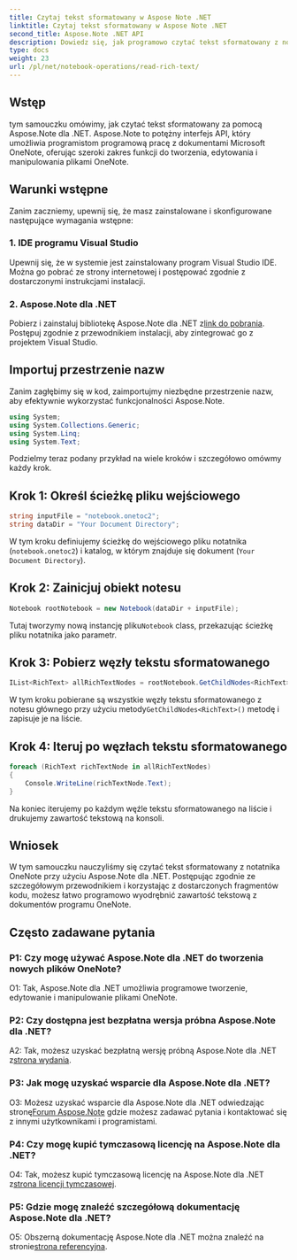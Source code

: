 ```yaml
---
title: Czytaj tekst sformatowany w Aspose Note .NET
linktitle: Czytaj tekst sformatowany w Aspose Note .NET
second_title: Aspose.Note .NET API
description: Dowiedz się, jak programowo czytać tekst sformatowany z notatników OneNote przy użyciu Aspose.Note dla .NET. Postępuj zgodnie z naszym samouczkiem krok po kroku, aby ułatwić integrację.
type: docs
weight: 23
url: /pl/net/notebook-operations/read-rich-text/
---
```

## Wstęp

tym samouczku omówimy, jak czytać tekst sformatowany za pomocą Aspose.Note dla .NET. Aspose.Note to potężny interfejs API, który umożliwia programistom programową pracę z dokumentami Microsoft OneNote, oferując szeroki zakres funkcji do tworzenia, edytowania i manipulowania plikami OneNote.

## Warunki wstępne

Zanim zaczniemy, upewnij się, że masz zainstalowane i skonfigurowane następujące wymagania wstępne:

### 1. IDE programu Visual Studio

Upewnij się, że w systemie jest zainstalowany program Visual Studio IDE. Można go pobrać ze strony internetowej i postępować zgodnie z dostarczonymi instrukcjami instalacji.

### 2. Aspose.Note dla .NET

 Pobierz i zainstaluj bibliotekę Aspose.Note dla .NET z[link do pobrania](https://releases.aspose.com/note/net/). Postępuj zgodnie z przewodnikiem instalacji, aby zintegrować go z projektem Visual Studio.

## Importuj przestrzenie nazw

Zanim zagłębimy się w kod, zaimportujmy niezbędne przestrzenie nazw, aby efektywnie wykorzystać funkcjonalności Aspose.Note.

```csharp
using System;
using System.Collections.Generic;
using System.Linq;
using System.Text;
```

Podzielmy teraz podany przykład na wiele kroków i szczegółowo omówmy każdy krok.

## Krok 1: Określ ścieżkę pliku wejściowego

```csharp
string inputFile = "notebook.onetoc2";
string dataDir = "Your Document Directory";
```

W tym kroku definiujemy ścieżkę do wejściowego pliku notatnika (`notebook.onetoc2`) i katalog, w którym znajduje się dokument (`Your Document Directory`).

## Krok 2: Zainicjuj obiekt notesu

```csharp
Notebook rootNotebook = new Notebook(dataDir + inputFile);
```

 Tutaj tworzymy nową instancję pliku`Notebook` class, przekazując ścieżkę pliku notatnika jako parametr.

## Krok 3: Pobierz węzły tekstu sformatowanego

```csharp
IList<RichText> allRichTextNodes = rootNotebook.GetChildNodes<RichText>();
```

 W tym kroku pobierane są wszystkie węzły tekstu sformatowanego z notesu głównego przy użyciu metody`GetChildNodes<RichText>()` metodę i zapisuje je na liście.

## Krok 4: Iteruj po węzłach tekstu sformatowanego

```csharp
foreach (RichText richTextNode in allRichTextNodes)
{
    Console.WriteLine(richTextNode.Text);
}
```

Na koniec iterujemy po każdym węźle tekstu sformatowanego na liście i drukujemy zawartość tekstową na konsoli.

## Wniosek

W tym samouczku nauczyliśmy się czytać tekst sformatowany z notatnika OneNote przy użyciu Aspose.Note dla .NET. Postępując zgodnie ze szczegółowym przewodnikiem i korzystając z dostarczonych fragmentów kodu, możesz łatwo programowo wyodrębnić zawartość tekstową z dokumentów programu OneNote.

## Często zadawane pytania

### P1: Czy mogę używać Aspose.Note dla .NET do tworzenia nowych plików OneNote?

O1: Tak, Aspose.Note dla .NET umożliwia programowe tworzenie, edytowanie i manipulowanie plikami OneNote.

### P2: Czy dostępna jest bezpłatna wersja próbna Aspose.Note dla .NET?

 A2: Tak, możesz uzyskać bezpłatną wersję próbną Aspose.Note dla .NET z[strona wydania](https://releases.aspose.com/).

### P3: Jak mogę uzyskać wsparcie dla Aspose.Note dla .NET?

 O3: Możesz uzyskać wsparcie dla Aspose.Note dla .NET odwiedzając stronę[Forum Aspose.Note](https://forum.aspose.com/c/note/28) gdzie możesz zadawać pytania i kontaktować się z innymi użytkownikami i programistami.

### P4: Czy mogę kupić tymczasową licencję na Aspose.Note dla .NET?

 O4: Tak, możesz kupić tymczasową licencję na Aspose.Note dla .NET z[strona licencji tymczasowej](https://purchase.aspose.com/temporary-license/).

### P5: Gdzie mogę znaleźć szczegółową dokumentację Aspose.Note dla .NET?

 O5: Obszerną dokumentację Aspose.Note dla .NET można znaleźć na stronie[strona referencyjna](https://reference.aspose.com/note/net/).